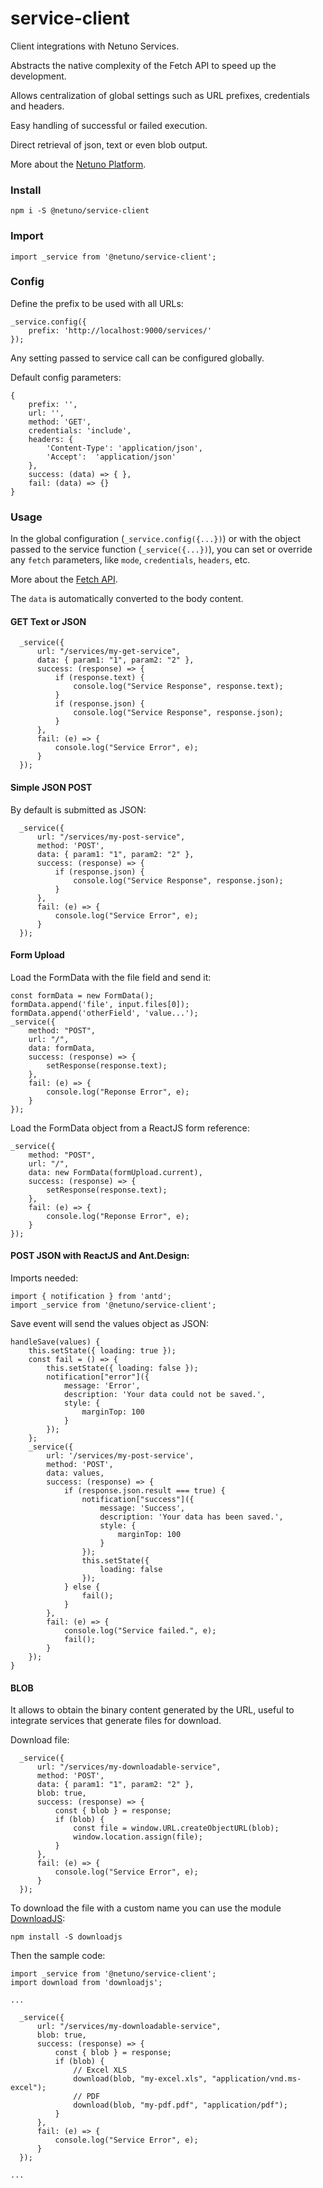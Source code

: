 # service-client

Client integrations with Netuno Services.

Abstracts the native complexity of the Fetch API to speed up the development.

Allows centralization of global settings such as URL prefixes, credentials and headers.

Easy handling of successful or failed execution.

Direct retrieval of json, text or even blob output.

More about the [Netuno Platform](https://netuno.org/).

### Install

`npm i -S @netuno/service-client`

### Import

`import _service from '@netuno/service-client';`

### Config

Define the prefix to be used with all URLs:

```
_service.config({
    prefix: 'http://localhost:9000/services/'
});
```

Any setting passed to service call can be configured globally.

Default config parameters:

```
{
    prefix: '',
    url: '',
    method: 'GET',
    credentials: 'include',
    headers: {
        'Content-Type': 'application/json',
        'Accept':  'application/json'
    },
    success: (data) => { },
    fail: (data) => {}
}
```

### Usage

In the global configuration (`_service.config({...})`) or with the object passed to the service function (`_service({...})`), you can set or override any `fetch` parameters, like `mode`, `credentials`, `headers`, etc.

More about the [Fetch API](https://developer.mozilla.org/en-US/docs/Web/API/Fetch_API).

The `data` is automatically converted to the body content.

#### GET Text or JSON

```
  _service({
      url: "/services/my-get-service",
      data: { param1: "1", param2: "2" },
      success: (response) => {
          if (response.text) {
              console.log("Service Response", response.text);
          }
          if (response.json) {
              console.log("Service Response", response.json);
          }
      },
      fail: (e) => {
          console.log("Service Error", e);
      }
  });
```

#### Simple JSON POST

By default is submitted as JSON:

```
  _service({
      url: "/services/my-post-service",
      method: 'POST',
      data: { param1: "1", param2: "2" },
      success: (response) => {
          if (response.json) {
              console.log("Service Response", response.json);
          }
      },
      fail: (e) => {
          console.log("Service Error", e);
      }
  });
```

#### Form Upload

Load the FormData with the file field and send it:

```
const formData = new FormData();
formData.append('file', input.files[0]);
formData.append('otherField', 'value...');
_service({
    method: "POST",
    url: "/",
    data: formData,
    success: (response) => {
        setResponse(response.text);
    },
    fail: (e) => {
        console.log("Reponse Error", e);
    }
});
```

Load the FormData object from a ReactJS form reference:

```
_service({
    method: "POST",
    url: "/",
    data: new FormData(formUpload.current),
    success: (response) => {
        setResponse(response.text);
    },
    fail: (e) => {
        console.log("Reponse Error", e);
    }
});
```

#### POST JSON with ReactJS and Ant.Design:

Imports needed:

```
import { notification } from 'antd';
import _service from '@netuno/service-client';
```

Save event will send the values object as JSON:

```
handleSave(values) {
    this.setState({ loading: true });
    const fail = () => {
        this.setState({ loading: false });
        notification["error"]({
            message: 'Error',
            description: 'Your data could not be saved.',
            style: {
                marginTop: 100
            }
        });
    };
    _service({
        url: '/services/my-post-service',
        method: 'POST',
        data: values,
        success: (response) => {
            if (response.json.result === true) {
                notification["success"]({
                    message: 'Success',
                    description: 'Your data has been saved.',
                    style: {
                        marginTop: 100
                    }
                });
                this.setState({
                    loading: false
                });
            } else {
                fail();
            }
        },
        fail: (e) => {
            console.log("Service failed.", e);
            fail();
        }
    });
}
```

#### BLOB

It allows to obtain the binary content generated by the URL, useful to integrate services that generate files for download.

Download file:

```
  _service({
      url: "/services/my-downloadable-service",
      method: 'POST',
      data: { param1: "1", param2: "2" },
      blob: true,
      success: (response) => {
          const { blob } = response;
          if (blob) {
              const file = window.URL.createObjectURL(blob);
              window.location.assign(file);
          }
      },
      fail: (e) => {
          console.log("Service Error", e);
      }
  });
```

To download the file with a custom name you can use the module [DownloadJS](https://www.npmjs.com/package/downloadjs):

`npm install -S downloadjs`

Then the sample code:

```
import _service from '@netuno/service-client';
import download from 'downloadjs';

...

  _service({
      url: "/services/my-downloadable-service",
      blob: true,
      success: (response) => {
          const { blob } = response;
          if (blob) {
              // Excel XLS
              download(blob, "my-excel.xls", "application/vnd.ms-excel");
              // PDF
              download(blob, "my-pdf.pdf", "application/pdf");
          }
      },
      fail: (e) => {
          console.log("Service Error", e);
      }
  });

...

```

